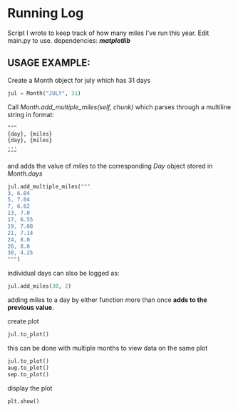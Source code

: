 # Running Log
Script I wrote to keep track of how many miles I've run this year.
Edit main.py to use.
dependencies: _**matplotlib**_

## USAGE EXAMPLE: 

Create a Month object for july which has 31 days 
```python
jul = Month("JULY", 31)
```
Call *Month.add_multiple_miles(self, chunk)* which parses through a multiline string in format:
 ```
 """
 {day}, {miles}
 {day}, {miles} 
 ... 
 """
 ```
and adds the value of *miles* to the corresponding *Day* object stored in *Month.days*
```python
jul.add_multiple_miles("""
3, 6.04
5, 7.04
7, 6.62
13, 7.0
17, 6.55
19, 7.08
21, 7.14
24, 8.0
26, 8.0
30, 4.25
""")
```
individual days can also be logged as:
```python
jul.add_miles(30, 2)
```
adding miles to a day by either function more than once **adds to the previous value**. 

create plot
```python
jul.to_plot()
```
this can be done with multiple months to view data on the same plot 
```python
jul.to_plot()
aug.to_plot()
sep.to_plot()
```
display the plot
```python
plt.show()
```

